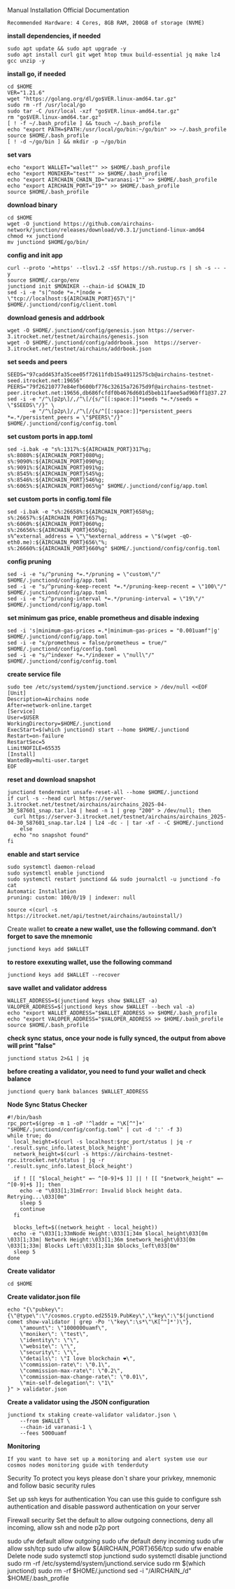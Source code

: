 Manual Installation
Official Documentation
```
Recommended Hardware: 4 Cores, 8GB RAM, 200GB of storage (NVME)
```
**install dependencies, if needed**
```
sudo apt update && sudo apt upgrade -y
sudo apt install curl git wget htop tmux build-essential jq make lz4 gcc unzip -y
```

**install go, if needed**
```
cd $HOME
VER="1.21.6"
wget "https://golang.org/dl/go$VER.linux-amd64.tar.gz"
sudo rm -rf /usr/local/go
sudo tar -C /usr/local -xzf "go$VER.linux-amd64.tar.gz"
rm "go$VER.linux-amd64.tar.gz"
[ ! -f ~/.bash_profile ] && touch ~/.bash_profile
echo "export PATH=$PATH:/usr/local/go/bin:~/go/bin" >> ~/.bash_profile
source $HOME/.bash_profile
[ ! -d ~/go/bin ] && mkdir -p ~/go/bin
```

**set vars**
```
echo "export WALLET="wallet"" >> $HOME/.bash_profile
echo "export MONIKER="test"" >> $HOME/.bash_profile
echo "export AIRCHAIN_CHAIN_ID="varanasi-1"" >> $HOME/.bash_profile
echo "export AIRCHAIN_PORT="19"" >> $HOME/.bash_profile
source $HOME/.bash_profile
```

**download binary**
```
cd $HOME
wget -O junctiond https://github.com/airchains-network/junction/releases/download/v0.3.1/junctiond-linux-amd64
chmod +x junctiond
mv junctiond $HOME/go/bin/
```

**config and init app**
```
curl --proto '=https' --tlsv1.2 -sSf https://sh.rustup.rs | sh -s -- -y
source $HOME/.cargo/env
junctiond init $MONIKER --chain-id $CHAIN_ID 
sed -i -e "s|^node *=.*|node = \"tcp://localhost:${AIRCHAIN_PORT}657\"|" $HOME/.junctiond/config/client.toml
```

**download genesis and addrbook**
```
wget -O $HOME/.junctiond/config/genesis.json https://server-3.itrocket.net/testnet/airchains/genesis.json
wget -O $HOME/.junctiond/config/addrbook.json  https://server-3.itrocket.net/testnet/airchains/addrbook.json
```

**set seeds and peers**
```
SEEDS="97cadd453fa35cee05f72611fdb15a49112575cb@airchains-testnet-seed.itrocket.net:19656"
PEERS="79f26210777e84efb600bf776c32615a72675d9f@airchains-testnet-peer.itrocket.net:19656,db686fcfdf0b4676d601d5beb11faee5ad96bff1@37.27.71.199:28656,eef0b9627b4f7e5b3f7ea04a5b2afd16136ee86d@5.9.65.165:22656,8c229309660496e71b8a9d1edee46a18693b8e70@65.109.111.234:19656,0b4e78189c9148dda5b1b98c6e46b764337558a3@91.227.33.18:19656,b57745eecc8c9638a3599c81f82dd69720df0ed8@94.130.164.82:26756,b43f7c96bb780d9ac535d3c1f78092cf8c455e85@104.36.23.246:26656,4aaa6f76a1009feccffa90e8a00dd6343ca9b01f@152.53.49.146:19656,3650f3737940af2d6cc8d17244706505648ff639@212.56.32.148:14156,ca0a4b67fd6ffd6a70ea8d0e3c8d284de0f8222f@37.27.132.57:19656"
sed -i -e "/^\[p2p\]/,/^\[/{s/^[[:space:]]*seeds *=.*/seeds = \"$SEEDS\"/}" \
       -e "/^\[p2p\]/,/^\[/{s/^[[:space:]]*persistent_peers *=.*/persistent_peers = \"$PEERS\"/}" $HOME/.junctiond/config/config.toml
```

**set custom ports in app.toml**
```
sed -i.bak -e "s%:1317%:${AIRCHAIN_PORT}317%g;
s%:8080%:${AIRCHAIN_PORT}080%g;
s%:9090%:${AIRCHAIN_PORT}090%g;
s%:9091%:${AIRCHAIN_PORT}091%g;
s%:8545%:${AIRCHAIN_PORT}545%g;
s%:8546%:${AIRCHAIN_PORT}546%g;
s%:6065%:${AIRCHAIN_PORT}065%g" $HOME/.junctiond/config/app.toml
```

**set custom ports in config.toml file**
```
sed -i.bak -e "s%:26658%:${AIRCHAIN_PORT}658%g;
s%:26657%:${AIRCHAIN_PORT}657%g;
s%:6060%:${AIRCHAIN_PORT}060%g;
s%:26656%:${AIRCHAIN_PORT}656%g;
s%^external_address = \"\"%external_address = \"$(wget -qO- eth0.me):${AIRCHAIN_PORT}656\"%;
s%:26660%:${AIRCHAIN_PORT}660%g" $HOME/.junctiond/config/config.toml
```

**config pruning**
```
sed -i -e "s/^pruning *=.*/pruning = \"custom\"/" $HOME/.junctiond/config/app.toml 
sed -i -e "s/^pruning-keep-recent *=.*/pruning-keep-recent = \"100\"/" $HOME/.junctiond/config/app.toml
sed -i -e "s/^pruning-interval *=.*/pruning-interval = \"19\"/" $HOME/.junctiond/config/app.toml
```

**set minimum gas price, enable prometheus and disable indexing**
```
sed -i 's|minimum-gas-prices =.*|minimum-gas-prices = "0.001uamf"|g' $HOME/.junctiond/config/app.toml
sed -i -e "s/prometheus = false/prometheus = true/" $HOME/.junctiond/config/config.toml
sed -i -e "s/^indexer *=.*/indexer = \"null\"/" $HOME/.junctiond/config/config.toml
```

**create service file**
```
sudo tee /etc/systemd/system/junctiond.service > /dev/null <<EOF
[Unit]
Description=Airchains node
After=network-online.target
[Service]
User=$USER
WorkingDirectory=$HOME/.junctiond
ExecStart=$(which junctiond) start --home $HOME/.junctiond
Restart=on-failure
RestartSec=5
LimitNOFILE=65535
[Install]
WantedBy=multi-user.target
EOF
```

**reset and download snapshot**
```
junctiond tendermint unsafe-reset-all --home $HOME/.junctiond
if curl -s --head curl https://server-3.itrocket.net/testnet/airchains/airchains_2025-04-30_587601_snap.tar.lz4 | head -n 1 | grep "200" > /dev/null; then
  curl https://server-3.itrocket.net/testnet/airchains/airchains_2025-04-30_587601_snap.tar.lz4 | lz4 -dc - | tar -xf - -C $HOME/.junctiond
    else
  echo "no snapshot found"
fi
```

**enable and start service**
```
sudo systemctl daemon-reload
sudo systemctl enable junctiond
sudo systemctl restart junctiond && sudo journalctl -u junctiond -fo cat
Automatic Installation
pruning: custom: 100/0/19 | indexer: null

source <(curl -s https://itrocket.net/api/testnet/airchains/autoinstall/)
```

Create wallet
**to create a new wallet, use the following command. don’t forget to save the mnemonic**
```
junctiond keys add $WALLET
```

**to restore exexuting wallet, use the following command**
```
junctiond keys add $WALLET --recover
```

**save wallet and validator address**
```
WALLET_ADDRESS=$(junctiond keys show $WALLET -a)
VALOPER_ADDRESS=$(junctiond keys show $WALLET --bech val -a)
echo "export WALLET_ADDRESS="$WALLET_ADDRESS >> $HOME/.bash_profile
echo "export VALOPER_ADDRESS="$VALOPER_ADDRESS >> $HOME/.bash_profile
source $HOME/.bash_profile
```

**check sync status, once your node is fully synced, the output from above will print "false"**
```
junctiond status 2>&1 | jq 
```

**before creating a validator, you need to fund your wallet and check balance**
```
junctiond query bank balances $WALLET_ADDRESS
```

**Node Sync Status Checker**
```
#!/bin/bash
rpc_port=$(grep -m 1 -oP '^laddr = "\K[^"]+' "$HOME/.junctiond/config/config.toml" | cut -d ':' -f 3)
while true; do
  local_height=$(curl -s localhost:$rpc_port/status | jq -r '.result.sync_info.latest_block_height')
  network_height=$(curl -s https://airchains-testnet-rpc.itrocket.net/status | jq -r '.result.sync_info.latest_block_height')

  if ! [[ "$local_height" =~ ^[0-9]+$ ]] || ! [[ "$network_height" =~ ^[0-9]+$ ]]; then
    echo -e "\033[1;31mError: Invalid block height data. Retrying...\033[0m"
    sleep 5
    continue
  fi

  blocks_left=$((network_height - local_height))
  echo -e "\033[1;33mNode Height:\033[1;34m $local_height\033[0m \033[1;33m| Network Height:\033[1;36m $network_height\033[0m \033[1;33m| Blocks Left:\033[1;31m $blocks_left\033[0m"
  sleep 5
done
```

**Create validator**
```
cd $HOME
```

**Create validator.json file**
```
echo "{\"pubkey\":{\"@type\":\"/cosmos.crypto.ed25519.PubKey\",\"key\":\"$(junctiond comet show-validator | grep -Po '\"key\":\s*\"\K[^"]*')\"},
    \"amount\": \"1000000uamf\",
    \"moniker\": \"test\",
    \"identity\": \"\",
    \"website\": \"\",
    \"security\": \"\",
    \"details\": \"I love blockchain ❤️\",
    \"commission-rate\": \"0.1\",
    \"commission-max-rate\": \"0.2\",
    \"commission-max-change-rate\": \"0.01\",
    \"min-self-delegation\": \"1\"
}" > validator.json
```

**Create a validator using the JSON configuration**
```
junctiond tx staking create-validator validator.json \
    --from $WALLET \
    --chain-id varanasi-1 \
	--fees 5000uamf 
```

**Monitoring**
```
If you want to have set up a monitoring and alert system use our cosmos nodes monitoring guide with tenderduty
```

Security
To protect you keys please don`t share your privkey, mnemonic and follow basic security rules

Set up ssh keys for authentication
You can use this guide to configure ssh authentication and disable password authentication on your server

Firewall security
Set the default to allow outgoing connections, deny all incoming, allow ssh and node p2p port

sudo ufw default allow outgoing 
sudo ufw default deny incoming 
sudo ufw allow ssh/tcp 
sudo ufw allow ${AIRCHAIN_PORT}656/tcp
sudo ufw enable
Delete node
sudo systemctl stop junctiond
sudo systemctl disable junctiond
sudo rm -rf /etc/systemd/system/junctiond.service
sudo rm $(which junctiond)
sudo rm -rf $HOME/.junctiond
sed -i "/AIRCHAIN_/d" $HOME/.bash_profile
